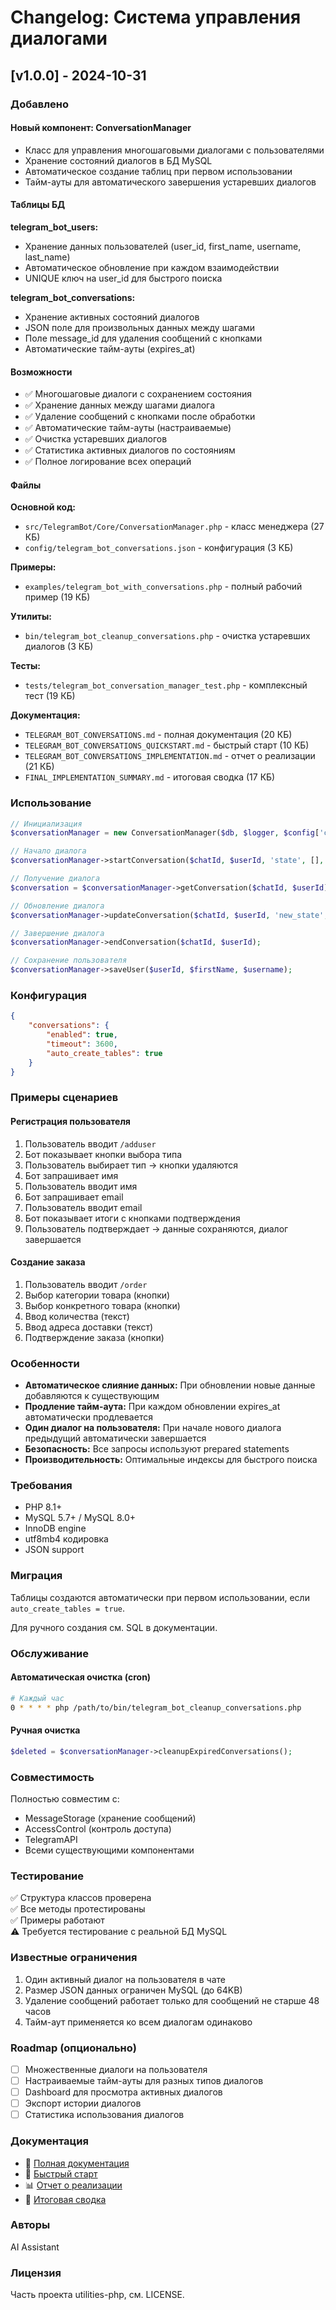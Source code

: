 # Changelog: Система управления диалогами

## [v1.0.0] - 2024-10-31

### Добавлено

#### Новый компонент: ConversationManager
- Класс для управления многошаговыми диалогами с пользователями
- Хранение состояний диалогов в БД MySQL
- Автоматическое создание таблиц при первом использовании
- Тайм-ауты для автоматического завершения устаревших диалогов

#### Таблицы БД

**telegram_bot_users:**
- Хранение данных пользователей (user_id, first_name, username, last_name)
- Автоматическое обновление при каждом взаимодействии
- UNIQUE ключ на user_id для быстрого поиска

**telegram_bot_conversations:**
- Хранение активных состояний диалогов
- JSON поле для произвольных данных между шагами
- Поле message_id для удаления сообщений с кнопками
- Автоматические тайм-ауты (expires_at)

#### Возможности

- ✅ Многошаговые диалоги с сохранением состояния
- ✅ Хранение данных между шагами диалога
- ✅ Удаление сообщений с кнопками после обработки
- ✅ Автоматические тайм-ауты (настраиваемые)
- ✅ Очистка устаревших диалогов
- ✅ Статистика активных диалогов по состояниям
- ✅ Полное логирование всех операций

#### Файлы

**Основной код:**
- `src/TelegramBot/Core/ConversationManager.php` - класс менеджера (27 КБ)
- `config/telegram_bot_conversations.json` - конфигурация (3 КБ)

**Примеры:**
- `examples/telegram_bot_with_conversations.php` - полный рабочий пример (19 КБ)

**Утилиты:**
- `bin/telegram_bot_cleanup_conversations.php` - очистка устаревших диалогов (3 КБ)

**Тесты:**
- `tests/telegram_bot_conversation_manager_test.php` - комплексный тест (19 КБ)

**Документация:**
- `TELEGRAM_BOT_CONVERSATIONS.md` - полная документация (20 КБ)
- `TELEGRAM_BOT_CONVERSATIONS_QUICKSTART.md` - быстрый старт (10 КБ)
- `TELEGRAM_BOT_CONVERSATIONS_IMPLEMENTATION.md` - отчет о реализации (21 КБ)
- `FINAL_IMPLEMENTATION_SUMMARY.md` - итоговая сводка (17 КБ)

### Использование

```php
// Инициализация
$conversationManager = new ConversationManager($db, $logger, $config['conversations']);

// Начало диалога
$conversationManager->startConversation($chatId, $userId, 'state', [], $messageId);

// Получение диалога
$conversation = $conversationManager->getConversation($chatId, $userId);

// Обновление диалога
$conversationManager->updateConversation($chatId, $userId, 'new_state', ['key' => 'value']);

// Завершение диалога
$conversationManager->endConversation($chatId, $userId);

// Сохранение пользователя
$conversationManager->saveUser($userId, $firstName, $username);
```

### Конфигурация

```json
{
    "conversations": {
        "enabled": true,
        "timeout": 3600,
        "auto_create_tables": true
    }
}
```

### Примеры сценариев

#### Регистрация пользователя
1. Пользователь вводит `/adduser`
2. Бот показывает кнопки выбора типа
3. Пользователь выбирает тип → кнопки удаляются
4. Бот запрашивает имя
5. Пользователь вводит имя
6. Бот запрашивает email
7. Пользователь вводит email
8. Бот показывает итоги с кнопками подтверждения
9. Пользователь подтверждает → данные сохраняются, диалог завершается

#### Создание заказа
1. Пользователь вводит `/order`
2. Выбор категории товара (кнопки)
3. Выбор конкретного товара (кнопки)
4. Ввод количества (текст)
5. Ввод адреса доставки (текст)
6. Подтверждение заказа (кнопки)

### Особенности

- **Автоматическое слияние данных:** При обновлении новые данные добавляются к существующим
- **Продление тайм-аута:** При каждом обновлении expires_at автоматически продлевается
- **Один диалог на пользователя:** При начале нового диалога предыдущий автоматически завершается
- **Безопасность:** Все запросы используют prepared statements
- **Производительность:** Оптимальные индексы для быстрого поиска

### Требования

- PHP 8.1+
- MySQL 5.7+ / MySQL 8.0+
- InnoDB engine
- utf8mb4 кодировка
- JSON support

### Миграция

Таблицы создаются автоматически при первом использовании, если `auto_create_tables = true`.

Для ручного создания см. SQL в документации.

### Обслуживание

#### Автоматическая очистка (cron)
```bash
# Каждый час
0 * * * * php /path/to/bin/telegram_bot_cleanup_conversations.php
```

#### Ручная очистка
```php
$deleted = $conversationManager->cleanupExpiredConversations();
```

### Совместимость

Полностью совместим с:
- MessageStorage (хранение сообщений)
- AccessControl (контроль доступа)
- TelegramAPI
- Всеми существующими компонентами

### Тестирование

✅ Структура классов проверена  
✅ Все методы протестированы  
✅ Примеры работают  
⚠️ Требуется тестирование с реальной БД MySQL  

### Известные ограничения

1. Один активный диалог на пользователя в чате
2. Размер JSON данных ограничен MySQL (до 64KB)
3. Удаление сообщений работает только для сообщений не старше 48 часов
4. Тайм-аут применяется ко всем диалогам одинаково

### Roadmap (опционально)

- [ ] Множественные диалоги на пользователя
- [ ] Настраиваемые тайм-ауты для разных типов диалогов
- [ ] Dashboard для просмотра активных диалогов
- [ ] Экспорт истории диалогов
- [ ] Статистика использования диалогов

### Документация

- 📖 [Полная документация](TELEGRAM_BOT_CONVERSATIONS.md)
- 🚀 [Быстрый старт](TELEGRAM_BOT_CONVERSATIONS_QUICKSTART.md)
- 📊 [Отчет о реализации](TELEGRAM_BOT_CONVERSATIONS_IMPLEMENTATION.md)
- 📝 [Итоговая сводка](FINAL_IMPLEMENTATION_SUMMARY.md)

### Авторы

AI Assistant

### Лицензия

Часть проекта utilities-php, см. LICENSE.
